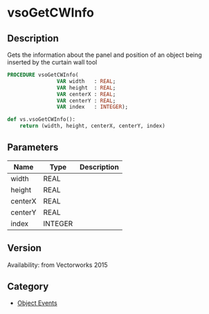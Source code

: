 # vsoGetCWInfo

## Description
Gets the information about the panel and position of an object being inserted by the curtain wall tool

```pascal
PROCEDURE vsoGetCWInfo(
				VAR width   : REAL;
				VAR height  : REAL;
				VAR centerX : REAL;
				VAR centerY : REAL;
				VAR index   : INTEGER);
```

```python
def vs.vsoGetCWInfo():
    return (width, height, centerX, centerY, index)
```

## Parameters
|Name|Type|Description|
|---|---|---|
|width|REAL|   |
|height|REAL|   |
|centerX|REAL|   |
|centerY|REAL|   |
|index|INTEGER|   |

## Version
Availability: from Vectorworks 2015

## Category
* [Object Events](../Categories/Object%20Events.md)
